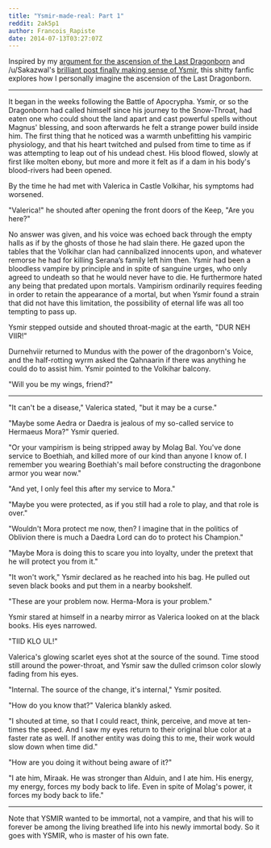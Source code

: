 ```yaml
---
title: "Ysmir-made-real: Part 1"
reddit: 2ak5p1
author: Francois_Rapiste
date: 2014-07-13T03:27:07Z
---
```


Inspired by my [argument for the ascension of the Last Dragonborn](http://www.reddit.com/r/teslore/comments/2adna6/apotheosis_of_the_last_dragonborn_a_case_for_its/) and /u/Sakazwal's [brilliant post finally making sense of Ysmir](http://www.reddit.com/r/teslore/comments/2abgrw/what_is_ysmir_an_answer/), this shitty fanfic explores how I personally imagine the ascension of the Last Dragonborn.

*****

It began in the weeks following the Battle of Apocrypha. Ysmir, or so the Dragonborn had called himself since his journey to the Snow-Throat, had eaten one who could shout the land apart and cast powerful spells without Magnus' blessing, and soon afterwards he felt a strange power build inside him. The first thing that he noticed was a warmth unbefitting his vampiric physiology, and that his heart twitched and pulsed from time to time as if was attempting to leap out of his undead chest. His blood flowed, slowly at first like molten ebony, but more and more it felt as if a dam in his body's blood-rivers had been opened.

By the time he had met with Valerica in Castle Volkihar, his symptoms had worsened.

"Valerica!" he shouted after opening the front doors of the Keep, "Are you here?"

No answer was given, and his voice was echoed back through the empty halls as if by the ghosts of those he had slain there. He gazed upon the tables that the Volkihar clan had cannibalized innocents upon, and whatever remorse he had for killing Serana’s family left him then. Ysmir had been a bloodless vampire by principle and in spite of sanguine urges, who only agreed to undeath so that he would never have to die. He furthermore hated any being that predated upon mortals. Vampirism ordinarily requires feeding in order to retain the appearance of a mortal, but when Ysmir found a strain that did not have this limitation, the possibility of eternal life was all too tempting to pass up.

Ysmir stepped outside and shouted throat-magic at the earth, "DUR NEH VIIR!"

Durnehviir returned to Mundus with the power of the dragonborn's Voice, and the half-rotting wyrm asked the Qahnaarin if there was anything he could do to assist him. Ysmir pointed to the Volkihar balcony.

"Will you be my wings, friend?"

*****

"It can't be a disease," Valerica stated, "but it may be a curse."

"Maybe some Aedra or Daedra is jealous of my so-called service to Hermaeus Mora?" Ysmir queried.

"Or your vampirism is being stripped away by Molag Bal. You've done service to Boethiah, and killed more of our kind than anyone I know of. I remember you wearing Boethiah's mail before constructing the dragonbone armor you wear now."

"And yet, I only feel this after my service to Mora."

"Maybe you were protected, as if you still had a role to play, and that role is over."

"Wouldn't Mora protect me now, then? I imagine that in the politics of Oblivion there is much a Daedra Lord can do to protect his Champion."

"Maybe Mora is doing this to scare you into loyalty, under the pretext that he will protect you from it."

"It won't work," Ysmir declared as he reached into his bag. He pulled out seven black books and put them in a nearby bookshelf.

"These are your problem now. Herma-Mora is your problem."

Ysmir stared at himself in a nearby mirror as Valerica looked on at the black books. His eyes narrowed.

"TIID KLO UL!"

Valerica's glowing scarlet eyes shot at the source of the sound. Time stood still around the power-throat, and Ysmir saw the dulled crimson color slowly fading from his eyes.

"Internal. The source of the change, it's internal," Ysmir posited.

"How do you know that?" Valerica blankly asked.

"I shouted at time, so that I could react, think, perceive, and move at ten-times the speed. And I saw my eyes return to their original blue color at a faster rate as well. If another entity was doing this to me, their work would slow down when time did."

"How are you doing it without being aware of it?"

"I ate him, Miraak. He was stronger than Alduin, and I ate him. His energy, my energy, forces my body back to life. Even in spite of Molag's power, it forces my body back to life."

*****

Note that YSMIR wanted to be immortal, not a vampire, and that his will to forever be among the living breathed life into his newly immortal body. So it goes with YSMIR, who is master of his own fate.
